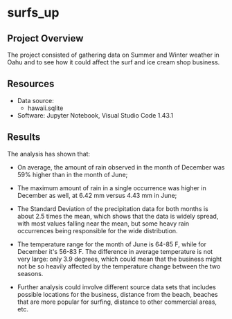# surfs_up

## Project Overview
The project consisted of gathering data on Summer and Winter weather in Oahu and to see how it could affect the surf and ice cream shop business.

## Resources
- Data source:
    - hawaii.sqlite
- Software: Jupyter Notebook, Visual Studio Code 1.43.1

## Results
The analysis has shown that:

* On average, the amount of rain observed in the month of December was 59% higher than in the month of June;

* The maximum amount of rain in a single occurrence was higher in December as well, at 6.42 mm versus 4.43 mm in June;

* The Standard Deviation of the precipitation data for both months is about 2.5 times the mean, which shows that the data is widely spread, with most values falling near the mean, but some heavy rain occurrences being responsible for the wide distribution.
    
* The temperature range for the month of June is 64-85 F, while for December it's 56-83 F. The difference in average temperature is not very large: only 3.9 degrees, which could mean that the business might not be so heavily affected by the temperature change between the two seasons.

* Further analysis could involve different source data sets that includes possible locations for the business, distance from the beach, beaches that are more popular for surfing, distance to other commercial areas, etc.